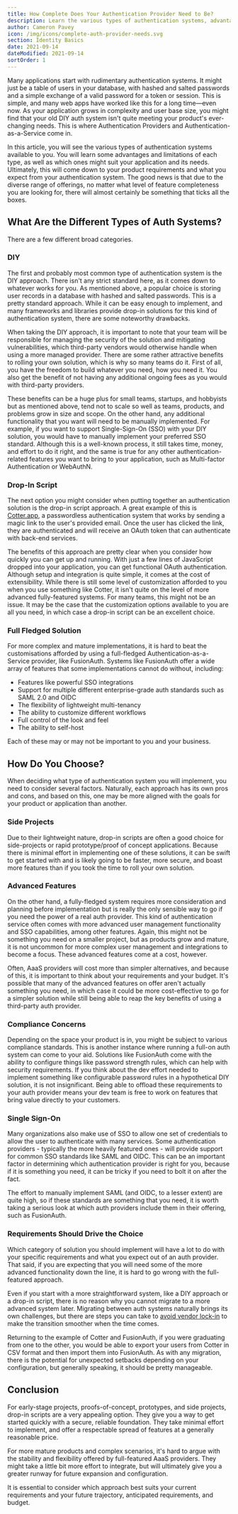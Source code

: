 ```yaml
---
title: How Complete Does Your Authentication Provider Need to Be?
description: Learn the various types of authentication systems, advantages and limitations of each, and which ones might suit your application.
author: Cameron Pavey
icon: /img/icons/complete-auth-provider-needs.svg
section: Identity Basics
date: 2021-09-14
dateModified: 2021-09-14
sortOrder: 1
---
```


Many applications start with rudimentary authentication systems. It might just be a table of users in your database, with hashed and salted passwords and a simple exchange of a valid password for a token or session. This is simple, and many web apps have worked like this for a long time—even now. As your application grows in complexity and user base size, you might find that your old DIY auth system isn't quite meeting your product's ever-changing needs. This is where Authentication Providers and Authentication-as-a-Service come in.

In this article, you will see the various types of authentication systems available to you. You will learn some advantages and limitations of each type, as well as which ones might suit your application and its needs. Ultimately, this will come down to your product requirements and what you expect from your authentication system. The good news is that due to the diverse range of offerings, no matter what level of feature completeness you are looking for, there will almost certainly be something that ticks all the boxes.

## What Are the Different Types of Auth Systems?

There are a few different broad categories.

### DIY

The first and probably most common type of authentication system is the DIY approach. There isn't any strict standard here, as it comes down to whatever works for you. As mentioned above, a popular choice is storing user records in a database with hashed and salted passwords. This is a pretty standard approach. While it can be easy enough to implement, and many frameworks and libraries provide drop-in solutions for this kind of authentication system, there are some noteworthy drawbacks. 

When taking the DIY approach, it is important to note that your team will be responsible for managing the security of the solution and mitigating vulnerabilities, which third-party vendors would otherwise handle when using a more managed provider. There are some rather attractive benefits to rolling your own solution, which is why so many teams do it. First of all, you have the freedom to build whatever you need, how you need it. You also get the benefit of not having any additional ongoing fees as you would with third-party providers. 

These benefits can be a huge plus for small teams, startups, and hobbyists but as mentioned above, tend not to scale so well as teams, products, and problems grow in size and scope. On the other hand, any additional functionality that you want will need to be manually implemented. For example, if you want to support Single-Sign-On (SSO) with your DIY solution, you would have to manually implement your preferred SSO standard. Although this is a well-known process, it still takes time, money, and effort to do it right, and the same is true for any other authentication-related features you want to bring to your application, such as Multi-factor Authentication or WebAuthN.

### Drop-In Script

The next option you might consider when putting together an authentication solution is the drop-in script approach. A great example of this is [Cotter.app](https://cotter.app), a passwordless authentication system that works by sending a magic link to the user's provided email. Once the user has clicked the link, they are authenticated and will receive an OAuth token that can authenticate with back-end services. 

The benefits of this approach are pretty clear when you consider how quickly you can get up and running. With just a few lines of JavaScript dropped into your application, you can get functional OAuth authentication. Although setup and integration is quite simple, it comes at the cost of extensibility. While there is still some level of customization afforded to you when you use something like Cotter, it isn't quite on the level of more advanced fully-featured systems. For many teams, this might not be an issue. It may be the case that the customization options available to you are all you need, in which case a drop-in script can be an excellent choice.

### Full Fledged Solution

For more complex and mature implementations, it is hard to beat the customisations afforded by using a full-fledged Authentication-as-a-Service provider, like FusionAuth. Systems like FusionAuth offer a wide array of features that some implementations cannot do without, including:

* Features like powerful SSO integrations
* Support for multiple different enterprise-grade auth standards such as SAML 2.0 and OIDC
* The flexibility of lightweight multi-tenancy
* The ability to customize different workflows 
* Full control of the look and feel
* The ability to self-host

Each of these may or may not be important to you and your business.

## How Do You Choose?

When deciding what type of authentication system you will implement, you need to consider several factors. Naturally, each approach has its own pros and cons, and based on this, one may be more aligned with the goals for your product or application than another. 

### Side Projects

Due to their lightweight nature, drop-in scripts are often a good choice for side-projects or rapid prototype/proof of concept applications. Because there is minimal effort in implementing one of these solutions, it can be swift to get started with and is likely going to be faster, more secure, and boast more features than if you took the time to roll your own solution.

### Advanced Features

On the other hand, a fully-fledged system requires more consideration and planning before implementation but is really the only sensible way to go if you need the power of a real auth provider. This kind of authentication service often comes with more advanced user management functionality and SSO capabilities, among other features. Again, this might not be something you need on a smaller project, but as products grow and mature, it is not uncommon for more complex user management and integrations to become a focus. These advanced features come at a cost, however. 

Often, AaaS providers will cost more than simpler alternatives, and because of this, it is important to think about your requirements and your budget. It's possible that many of the advanced features on offer aren't actually something you need, in which case it could be more cost-effective to go for a simpler solution while still being able to reap the key benefits of using a third-party auth provider.

### Compliance Concerns

Depending on the space your product is in, you might be subject to various compliance standards. This is another instance where running a full-on auth system can come to your aid. Solutions like FusionAuth come with the ability to configure things like password strength rules, which can help with security requirements. If you think about the dev effort needed to implement something like configurable password rules in a hypothetical DIY solution, it is not insignificant. Being able to offload these requirements to your auth provider means your dev team is free to work on features that bring value directly to your customers.

### Single Sign-On

Many organizations also make use of SSO to allow one set of credentials to allow the user to authenticate with many services. Some authentication providers - typically the more heavily featured ones - will provide support for common SSO standards like SAML and OIDC. This can be an important factor in determining which authentication provider is right for you, because if it is something you need, it can be tricky if you need to bolt it on after the fact. 

The effort to manually implement SAML (and OIDC, to a lesser extent) are quite high, so if these standards are something that you need, it is worth taking a serious look at which auth providers include them in their offering, such as FusionAuth.

### Requirements Should Drive the Choice

Which category of solution you should implement will have a lot to do with your specific requirements and what you expect out of an auth provider. That said, if you are expecting that you will need some of the more advanced functionality down the line, it is hard to go wrong with the full-featured approach. 

Even if you start with a more straightforward system, like a DIY approach or a drop-in script, there is no reason why you cannot migrate to a more advanced system later. Migrating between auth systems naturally brings its own challenges, but there are steps you can take to [avoid vendor lock-in](/articles/authentication/avoid-lockin) to make the transition smoother when the time comes.

Returning to the example of Cotter and FusionAuth, if you were graduating from one to the other, you would be able to export your users from Cotter in CSV format and then import them into FusionAuth. As with any migration, there is the potential for unexpected setbacks depending on your configuration, but generally speaking, it should be pretty manageable.

## Conclusion

For early-stage projects, proofs-of-concept, prototypes, and side projects, drop-in scripts are a very appealing option. They give you a way to get started quickly with a secure, reliable foundation. They take minimal effort to implement, and offer a respectable spread of features at a generally reasonable price. 

For more mature products and complex scenarios, it's hard to argue with the stability and flexibility offered by full-featured AaaS providers. They might take a little bit more effort to integrate, but will ultimately give you a greater runway for future expansion and configuration. 

It is essential to consider which approach best suits your current requirements and your future trajectory, anticipated requirements, and budget.


